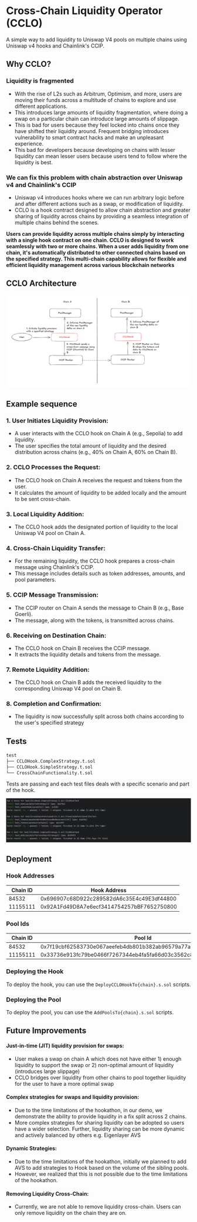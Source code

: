 # Cross-Chain Liquidity Operator (CCLO)

A simple way to add liquidity to Uniswap V4 pools on multiple chains using Uniswap v4 hooks and Chainlink's CCIP.

## Why CCLO?

### Liquidity is fragmented

- With the rise of L2s such as Arbitrum, Optimism, and more, users are moving their funds across a multitude of chains to explore and use different applications.
- This introduces large amounts of liquidity fragmentation, where doing a swap on a particular chain can introduce large amounts of slippage.
- This is bad for users because they feel locked into chains once they have shifted their liquidity around. Frequent bridging introduces vulnerability to smart contract hacks and make an unpleasant experience.
- This bad for developers because developing on chains with lesser liquidity can mean lesser users because users tend to follow where the liquidity is best.

### We can fix this problem with chain abstraction over Uniswap v4 and Chainlink's CCIP

- Uniswap v4 introduces hooks where we can run arbitrary logic before and after different actions such as a swap, or modification of liquidity.
- CCLO is a hook contract designed to allow chain abstraction and greater sharing of liquidity across chains by providing a seamless integration of multiple chains behind the scenes.

**Users can provide liquidity across multiple chains simply by interacting with a single hook contract on one chain.
CCLO is designed to work seamlessly with two or more chains. When a user adds liquidity from one chain, it's automatically distributed to other connected chains based on the specified strategy. This multi-chain capability allows for flexible and efficient liquidity management across various blockchain networks**

## CCLO Architecture

![CCLO Architecture](./cclo-architecture.png)

## Example sequence

### 1. User Initiates Liquidity Provision:
- A user interacts with the CCLO hook on Chain A (e.g., Sepolia) to add liquidity.
- The user specifies the total amount of liquidity and the desired distribution across chains (e.g., 40% on Chain A, 60% on Chain B).
### 2. CCLO Processes the Request:
- The CCLO hook on Chain A receives the request and tokens from the user.
- It calculates the amount of liquidity to be added locally and the amount to be sent cross-chain.
### 3. Local Liquidity Addition:
- The CCLO hook adds the designated portion of liquidity to the local Uniswap V4 pool on Chain A.
### 4. Cross-Chain Liquidity Transfer:
- For the remaining liquidity, the CCLO hook prepares a cross-chain message using Chainlink's CCIP.
- This message includes details such as token addresses, amounts, and pool parameters.
### 5. CCIP Message Transmission:
- The CCIP router on Chain A sends the message to Chain B (e.g., Base Goerli).
- The message, along with the tokens, is transmitted across chains.
### 6. Receiving on Destination Chain:
- The CCLO hook on Chain B receives the CCIP message.
- It extracts the liquidity details and tokens from the message.
### 7. Remote Liquidity Addition:
- The CCLO hook on Chain B adds the received liquidity to the corresponding Uniswap V4 pool on Chain B.
### 8. Completion and Confirmation:
- The liquidity is now successfully split across both chains according to the user's specified strategy

## Tests
```
test
├── CCLOHook.ComplexStrategy.t.sol
├── CCLOHook.SimpleStrategy.t.sol
└── CrossChainFunctionality.t.sol
```

Tests are passing and each test files deals with a specific scenario and part of the hook.

![Test Sequence](./tests.png)

## Deployment

### Hook Addresses

| Chain ID | Hook Address |
| -------- | ------------ |
| 84532    | 0x696907c68D922c289582dA6c35E4c49E3df44800 |
| 11155111 | 0x92A1Fd49D8A7e6ecf3414754257bBF7652750800 |

### Pool Ids


| Chain ID | Pool Id | Token0 | Token1 |
| -------- | ------- | ------ | ------ |
| 84532    | 0x7f19cbf62583730e067aeefeb4db801b382ab96579a77a223fc5f3e7738f72a2 | 0x036CbD53842c5426634e7929541eC2318f3dCF7e | 0x88A2d74F47a237a62e7A51cdDa67270CE381555e |
| 11155111 | 0x33736e913fc79be0466f7267344eb4fa5fa66d03c3562c8ccf6bd7f883c97146 | 0x1c7D4B196Cb0C7B01d743Fbc6116a902379C7238 | 0xFd57b4ddBf88a4e07fF4e34C487b99af2Fe82a05 |

### Deploying the Hook

To deploy the hook, you can use the `DeployCCLOHookTo{chain}.s.sol` scripts.

### Deploying the Pool

To deploy the pool, you can use the `AddPoolsTo{chain}.s.sol` scripts.

## Future Improvements

#### Just-in-time (JIT) liquidity provision for swaps:

- User makes a swap on chain A which does not have either 1) enough liquidity to support the swap or 2) non-optimal amount of liquidity (introduces large slippage)
- CCLO bridges over liquidity from other chains to pool together liquidity for the user to have a more optimal swap

#### Complex strategies for swaps and liquidity provision:

- Due to the time limitations of the hookathon, in our demo, we demonstrate the ability to provide liquidity in a fix split across 2 chains.
- More complex strategies for sharing liquidity can be adopted so users have a wider selection. Further, liquidity sharing can be more dynamic and actively balanced by others e.g. Eigenlayer AVS

#### Dynamic Strategies:

- Due to the time limitations of the hookathon, initially we planned to add AVS to add strategies to Hook based on the volume of the sibling pools.
- However, we realized that this is not possible due to the time limitations of the hookathon.

#### Removing Liquidity Cross-Chain:

- Currently, we are not able to remove liquidity cross-chain. Users can only remove liquidity on the chain they are on.